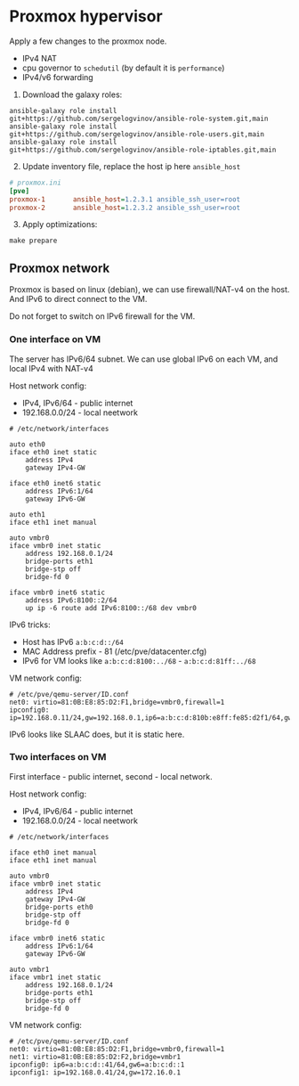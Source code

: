 # Proxmox hypervisor

Apply a few changes to the proxmox node.
* IPv4 NAT
* cpu governor to `schedutil` (by default it is `performance`)
* IPv4/v6 forwarding

1. Download the galaxy roles:

```shell
ansible-galaxy role install git+https://github.com/sergelogvinov/ansible-role-system.git,main
ansible-galaxy role install git+https://github.com/sergelogvinov/ansible-role-users.git,main
ansible-galaxy role install git+https://github.com/sergelogvinov/ansible-role-iptables.git,main
```

2. Update inventory file, replace the host ip here `ansible_host`

```ini
# proxmox.ini
[pve]
proxmox-1       ansible_host=1.2.3.1 ansible_ssh_user=root
proxmox-2       ansible_host=1.2.3.2 ansible_ssh_user=root
```

3. Apply optimizations:

```shell
make prepare
```

## Proxmox network

Proxmox is based on linux (debian), we can use firewall/NAT-v4 on the host.
And IPv6 to direct connect to the VM.

Do not forget to switch on IPv6 firewall for the VM.

### One interface on VM

The server has IPv6/64 subnet.
We can use global IPv6 on each VM, and local IPv4 with NAT-v4

Host network config:

* IPv4, IPv6/64 - public internet
* 192.168.0.0/24 - local neetwork

```config
# /etc/network/interfaces

auto eth0
iface eth0 inet static
    address IPv4
    gateway IPv4-GW

iface eth0 inet6 static
    address IPv6:1/64
    gateway IPv6-GW

auto eth1
iface eth1 inet manual

auto vmbr0
iface vmbr0 inet static
    address 192.168.0.1/24
    bridge-ports eth1
    bridge-stp off
    bridge-fd 0

iface vmbr0 inet6 static
    address IPv6:8100::2/64
    up ip -6 route add IPv6:8100::/68 dev vmbr0
```

IPv6 tricks:

* Host has IPv6 `a:b:c:d::/64`
* MAC Address prefix - 81 (/etc/pve/datacenter.cfg)
* IPv6 for VM looks like `a:b:c:d:8100:../68` - `a:b:c:d:81ff:../68`

VM network config:

```config
# /etc/pve/qemu-server/ID.conf
net0: virtio=81:0B:E8:85:D2:F1,bridge=vmbr0,firewall=1
ipconfig0: ip=192.168.0.11/24,gw=192.168.0.1,ip6=a:b:c:d:810b:e8ff:fe85:d2f1/64,gw6=a:b:c:d:8100::2
```

IPv6 looks like SLAAC does, but it is static here.

### Two interfaces on VM

First interface - public internet,
second - local network.

Host network config:

* IPv4, IPv6/64 - public internet
* 192.168.0.0/24 - local neetwork

```config
# /etc/network/interfaces

iface eth0 inet manual
iface eth1 inet manual

auto vmbr0
iface vmbr0 inet static
    address IPv4
    gateway IPv4-GW
    bridge-ports eth0
    bridge-stp off
    bridge-fd 0

iface vmbr0 inet6 static
    address IPv6:1/64
    gateway IPv6-GW

auto vmbr1
iface vmbr1 inet static
    address 192.168.0.1/24
    bridge-ports eth1
    bridge-stp off
    bridge-fd 0
```

VM network config:

```config
# /etc/pve/qemu-server/ID.conf
net0: virtio=81:0B:E8:85:D2:F1,bridge=vmbr0,firewall=1
net1: virtio=81:0B:E8:85:D2:F2,bridge=vmbr1
ipconfig0: ip6=a:b:c:d::41/64,gw6=a:b:c:d::1
ipconfig1: ip=192.168.0.41/24,gw=172.16.0.1
```
